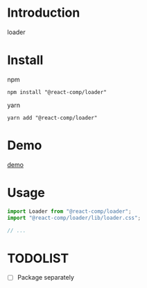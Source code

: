 # Introduction

loader

# Install

npm

```shell
npm install "@react-comp/loader"
```

yarn

```shell
yarn add "@react-comp/loader"
```

# Demo

[demo](https://react-comp.github.io/loader/)

# Usage

```js
import Loader from "@react-comp/loader";
import "@react-comp/loader/lib/loader.css";

// ...
```

# TODOLIST

- [ ] Package separately